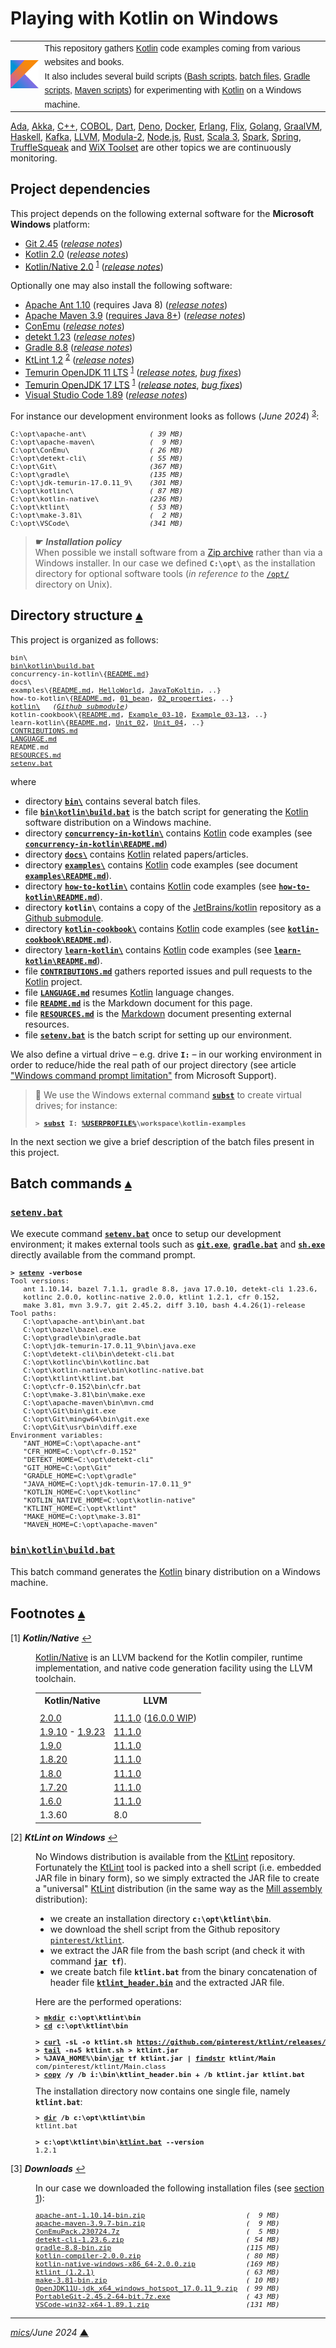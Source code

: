 # <span id="top">Playing with Kotlin on Windows</span>

<table style="font-family:Helvetica,Arial;line-height:1.6;">
  <tr>
  <td style="border:0;padding:0 10px 0 0;min-width:25%;"><a href="https://kotlinlang.org/" rel="external"><img src="./docs/kotlin.png" width="100" alt="Kotlin project"/></a></td>
  <td style="border:0;padding:0;vertical-align:text-top;">This repository gathers <a href="https://kotlinlang.org/" rel="external">Kotlin</a> code examples coming from various websites and books.<br/>
  It also includes several build scripts (<a href="https://tldp.org/LDP/Bash-Beginners-Guide/html/sect_02_01.html" rel="external">Bash scripts</a>, <a href="https://en.wikibooks.org/wiki/Windows_Batch_Scripting" rel="external">batch files</a>, <a href="https://docs.gradle.org/current/userguide/writing_build_scripts.html" rel="external">Gradle scripts</a>, <a href="https://maven.apache.org/guides/introduction/introduction-to-the-pom.html">Maven scripts</a>) for experimenting with <a href="https://kotlinlang.org/" rel="external">Kotlin</a> on a Windows machine.
  </td>
  </tr>
</table>

[Ada][ada_examples], [Akka][akka_examples], [C++][cpp_examples], [COBOL][cobol_examples], [Dart][dart_examples], [Deno][deno_examples], [Docker][docker_examples], [Erlang][erlang_examples], [Flix][flix_examples], [Golang][golang_examples], [GraalVM][graalvm_examples], [Haskell][haskell_examples], [Kafka][kafka_examples], [LLVM][llvm_examples], [Modula-2][m2_examples], [Node.js][nodejs_examples], [Rust][rust_examples], [Scala 3][scala3_examples], [Spark][spark_examples], [Spring][spring_examples], [TruffleSqueak][trufflesqueak_examples] and [WiX Toolset][wix_examples] are other topics we are continuously monitoring.

## <span id="proj_deps">Project dependencies</span>

This project depends on the following external software for the **Microsoft Windows** platform:

- [Git 2.45][git_downloads] ([*release notes*][git_relnotes])
- [Kotlin 2.0][kotlin_latest] ([*release notes*][kotlin_relnotes])
- [Kotlin/Native 2.0][kotlin_latest] <sup id="anchor_01"><a href="#footnote_01">1</a></sup> ([*release notes*][kotlin_native_relnotes])

Optionally one may also install the following software:

- [Apache Ant 1.10][apache_ant] (requires Java 8) ([*release notes*][apache_ant_relnotes])
- [Apache Maven 3.9][maven_latest] ([requires Java 8+][apache_maven_history]) ([*release notes*][maven_relnotes])
- [ConEmu][conemu_downloads] ([*release notes*][conemu_relnotes])
- [detekt 1.23][detekt_latest] ([*release notes*][detekt_relnotes])
- [Gradle 8.8][gradle_latest] ([*release notes*][gradle_relnotes])
- [KtLint 1.2][ktlint_latest] <sup id="anchor_02"><a href="#footnote_02">2</a></sup> ([*release notes*][ktlint_relnotes])
- [Temurin OpenJDK 11 LTS][temurin_opendjk11] <sup id="anchor_01">[1](#footnote_01)</sup> ([*release notes*][temurin_opendjk11_relnotes], [*bug fixes*][temurin_opendjk11_bugfixes])
- [Temurin OpenJDK 17 LTS][temurin_opendjk17] <sup id="anchor_01">[1](#footnote_01)</sup> ([*release notes*][temurin_opendjk17_relnotes], [*bug fixes*][temurin_opendjk17_bugfixes])
- [Visual Studio Code 1.89][vscode_downloads] ([*release notes*][vscode_relnotes])

For instance our development environment looks as follows (*June 2024*) <sup id="anchor_03">[3](#footnote_03)</sup>:

<pre style="font-size:80%;">
C:\opt\apache-ant\               <i>( 39 MB)</i>
C:\opt\apache-maven\             <i>(  9 MB)</i>
C:\opt\ConEmu\                   <i>( 26 MB)</i>
C:\opt\detekt-cli\               <i>( 55 MB)</i>
C:\opt\Git\                      <i>(367 MB)</i>
C:\opt\gradle\                   <i>(135 MB)</i>
C:\opt\jdk-temurin-17.0.11_9\    <i>(301 MB)</i>
C:\opt\kotlinc\                  <i>( 87 MB)</i>
C:\opt\kotlin-native\            <i>(236 MB)</i>
C:\opt\ktlint\                   <i>( 53 MB)</i>
C:\opt\make-3.81\                <i>(  2 MB)</i>
C:\opt\VSCode\                   <i>(341 MB)</i>
</pre>

> **&#9755;** ***Installation policy***<br/>
> When possible we install software from a [Zip archive][zip_archive] rather than via a Windows installer. In our case we defined **`C:\opt\`** as the installation directory for optional software tools (*in reference to* the [`/opt/`][linux_opt] directory on Unix).

## <span id="structure">Directory structure</span> [**&#x25B4;**](#top)

This project is organized as follows:
<pre style="font-size:80%;">
bin\
<a href="bin/kotlin/build.bat">bin\kotlin\build.bat</a>
concurrency-in-kotlin\{<a href="concurrency-in-kotlin/README.md">README.md</a>}
docs\
examples\{<a href="examples/README.md">README.md</a>, <a href="examples/HelloWorld/">HelloWorld</a>, <a href="examples/JavaToKotlin/">JavaToKoltin</a>, ..}
how-to-kotlin\{<a href="how-to-kotlin/README.md">README.md</a>, <a href="how-to-kotlin/01_bean/">01_bean</a>, <a href="how-to-kotlin/02_properties/">02_properties</a>, ..}
<a href="https://github.com/JetBrains/kotlin">kotlin\</a>   <i>(<a href=".gitmodules">Github submodule</a>)</i>
kotlin-cookbook\{<a href="kotlin-cookbook/README.md">README.md</a>, <a href="kotlin-cookbook/Example_03-10/">Example_03-10</a>, <a href="kotlin-cookbook/Example_03-13/">Example_03-13</a>, ..}
learn-kotlin\{<a href="learn-kotlin/README.md">README.md</a>, <a href="learn-kotlin/Unit_02/">Unit_02</a>, <a href="learn-kotlin/Unit_04/">Unit_04</a>, ..}
<a href="CONTRIBUTIONS.md">CONTRIBUTIONS.md</a>
<a href="LANGUAGE.md">LANGUAGE.md</a>
README.md
<a href="RESOURCES.md">RESOURCES.md</a>
<a href="setenv.bat">setenv.bat</a>
</pre>

where

- directory [**`bin\`**](bin/) contains several batch files.
- file [**`bin\kotlin\build.bat`**](bin/kotlin/build.bat) is the batch script for generating the [Kotlin] software distribution on a Windows machine.
- directory [**`concurrency-in-kotlin\`**](concurrency-in-kotlin/) contains [Kotlin] code examples (see [**`concurrency-in-kotlin\README.md`**](concurrency-in-kotlin/README.md))
- directory [**`docs\`**](docs/) contains [Kotlin] related papers/articles.
- directory [**`examples\`**](examples/) contains [Kotlin] code examples (see document [**`examples\README.md`**](examples/README.md)).
- directory [**`how-to-kotlin\`**](how-to-kotlin/) contains [Kotlin] code examples (see [**`how-to-kotlin\README.md`**](how-to-kotlin/README.md)).
- directory **`kotlin\`** contains a copy of the [JetBrains/kotlin][jetbrains_kotlin] repository as a [Github submodule](.gitmodules).
- directory [**`kotlin-cookbook\`**](kotlin-cookbook/) contains [Kotlin] code examples (see [**`kotlin-cookbook\README.md`**](kotlin-cookbook/README.md)).
- directory [**`learn-kotlin\`**](learn-kotlin/) contains [Kotlin] code examples (see [**`learn-kotlin\README.md`**](learn-kotlin/README.md)).
- file [**`CONTRIBUTIONS.md`**](CONTRIBUTIONS.md) gathers reported issues and pull requests to the [Kotlin] project.
- file [**`LANGUAGE.md`**](LANGUAGE.md) resumes [Kotlin] language changes.
- file [**`README.md`**](README.md) is the Markdown document for this page.
- file [**`RESOURCES.md`**](RESOURCES.md) is the [Markdown][github_markdown] document presenting external resources.
- file [**`setenv.bat`**](setenv.bat) is the batch script for setting up our environment.

We also define a virtual drive &ndash; e.g. drive **`I:`** &ndash; in our working environment in order to reduce/hide the real path of our project directory (see article ["Windows command prompt limitation"][windows_limitation] from Microsoft Support).

> **:mag_right:** We use the Windows external command [**`subst`**][windows_subst] to create virtual drives; for instance:
>
> <pre style="font-size:80%;">
> <b>&gt; <a href="https://docs.microsoft.com/en-us/windows-server/administration/windows-commands/subst">subst</a> I: <a href="https://en.wikipedia.org/wiki/Environment_variable#Default_values">%USERPROFILE%</a>\workspace\kotlin-examples</b>
> </pre>

In the next section we give a brief description of the batch files present in this project.

## Batch commands [**&#x25B4;**](#top)

### [**`setenv.bat`**](setenv.bat)

We execute command [**`setenv.bat`**](setenv.bat) once to setup our development environment; it makes external tools such as [**`git.exe`**][git_exe], [**`gradle.bat`**][gradle_bat] and [**`sh.exe`**][sh_cli] directly available from the command prompt.

<pre style="font-size:80%;">
<b>&gt; <a href="setenv.bat">setenv</a> -verbose</b>
Tool versions:
   ant 1.10.14, bazel 7.1.1, gradle 8.8, java 17.0.10, detekt-cli 1.23.6,
   kotlinc 2.0.0, kotlinc-native 2.0.0, ktlint 1.2.1, cfr 0.152,
   make 3.81, mvn 3.9.7, git 2.45.2, diff 3.10, bash 4.4.26(1)-release
Tool paths:
   C:\opt\apache-ant\bin\ant.bat
   C:\opt\bazel\bazel.exe
   C:\opt\gradle\bin\gradle.bat
   C:\opt\jdk-temurin-17.0.11_9\bin\java.exe
   C:\opt\detekt-cli\bin\detekt-cli.bat
   C:\opt\kotlinc\bin\kotlinc.bat
   C:\opt\kotlin-native\bin\kotlinc-native.bat
   C:\opt\ktlint\ktlint.bat
   C:\opt\cfr-0.152\bin\cfr.bat
   C:\opt\make-3.81\bin\make.exe
   C:\opt\apache-maven\bin\mvn.cmd
   C:\opt\Git\bin\git.exe
   C:\opt\Git\mingw64\bin\git.exe
   C:\opt\Git\usr\bin\diff.exe
Environment variables:
   "ANT_HOME=C:\opt\apache-ant"
   "CFR_HOME=C:\opt\cfr-0.152"
   "DETEKT_HOME=C:\opt\detekt-cli"
   "GIT_HOME=C:\opt\Git"
   "GRADLE_HOME=C:\opt\gradle"
   "JAVA_HOME=C:\opt\jdk-temurin-17.0.11_9"
   "KOTLIN_HOME=C:\opt\kotlinc"
   "KOTLIN_NATIVE_HOME=C:\opt\kotlin-native"
   "KTLINT_HOME=C:\opt\ktlint"
   "MAKE_HOME=C:\opt\make-3.81"
   "MAVEN_HOME=C:\opt\apache-maven"
</pre>

### [**`bin\kotlin\build.bat`**](bin/kotlin/build.bat)

This batch command generates the [Kotlin] binary distribution on a Windows machine.

<!-- ##################################################################### -->

## <span id="footnotes">Footnotes</span> [**&#x25B4;**](#top)

<span id="footnote_01">[1]</span> ***Kotlin/Native*** [↩](#anchor_01)

<dl><dd>
<a href="https://kotlinlang.org/docs/native-overview.html" rel="external">Kotlin/Native</a> is an LLVM backend for the Kotlin compiler, runtime implementation, and native code generation facility using the LLVM toolchain.
</dd>
<dd>
<table>
<tr><th>Kotlin/Native</th><th>LLVM</th></tr>
<tr><td></td><td></td></tr>
<tr><td><a href="https://kotlinlang.org/docs/whatsnew20.html" rel="external">2.0.0</a></td><td><a href="https://github.com/JetBrains/kotlin/blob/v2.0.0/kotlin-native/konan/konan.properties">11.1.0</a> (<a href="https://youtrack.jetbrains.com/issue/KT-49279/Kotlin-Native-update-LLVM-from-11.1.0-to-16.0.0-or-newer">16.0.0 WIP</a>)</td></tr>
<tr><td><a href="https://kotlinlang.org/docs/whatsnew1910.html" rel="external">1.9.10</a> - <a href="https://github.com/JetBrains/kotlin/releases/tag/v1.9.23" rel="external">1.9.23</a></td><td><a href="https://github.com/JetBrains/kotlin/blob/v1.9.20/kotlin-native/konan/konan.properties#L76">11.1.0</a></td></tr>
<tr><td><a href="https://kotlinlang.org/docs/whatsnew19.html" rel="external">1.9.0</a></td><td><a href="https://github.com/JetBrains/kotlin/blob/v1.9.10/kotlin-native/konan/konan.properties#L76">11.1.0</a></td></tr>
<tr><td><a href="https://kotlinlang.org/docs/whatsnew1820.html" rel="external">1.8.20</a></td><td><a href="https://github.com/JetBrains/kotlin/blob/v1.9.10/kotlin-native/konan/konan.properties#L76">11.1.0</a></td></tr>
<tr><td><a href="https://kotlinlang.org/docs/whatsnew18.html" rel="external">1.8.0</a></td><td><a href="https://github.com/JetBrains/kotlin/blob/v1.9.10/kotlin-native/konan/konan.properties#L76">11.1.0</a></td></tr>
<tr><td><a href="https://kotlinlang.org/docs/whatsnew1720.html" rel="external">1.7.20</a></td><td><a href="https://github.com/JetBrains/kotlin/blob/v1.9.10/kotlin-native/konan/konan.properties#L76">11.1.0</a></td></tr>
<tr><td><a href="https://kotlinlang.org/docs/whatsnew16.html#llvm-and-linker-updates">1.6.0</a></td><td><a href="https://github.com/JetBrains/kotlin/blob/v1.9.10/kotlin-native/konan/konan.properties#L76">11.1.0</a></td></tr>
<tr><td><a hef="https://github.com/JetBrains/kotlin-native/blob/master/CHANGELOG.md#v1360-oct-2019" rel="external">1.3.60</a></td><td>8.0</td></tr>
</table>
</dd></dl>

<span id="footnote_02">[2]</span> ***KtLint on Windows*** [↩](#anchor_02)

<dl><dd>
No Windows distribution is available from the <a href="https://github.com/pinterest/ktlint/releases" rel="external">KtLint</a> repository.
</dd>
<dd>
Fortunately the <a href="https://github.com/pinterest/ktlint/releases">KtLint</a> tool is packed into a shell script (i.e. embedded JAR file in binary form), so we simply extracted the JAR file to create a "universal" <a href="https://github.com/pinterest/ktlint/releases">KtLint</a> distribution (in the same way as the <a href="https://com-lihaoyi.github.io/mill/mill/Installation.html#_windows" rel="external">Mill assembly</a> distribution):
<ul>
<li>we create an installation directory <b><code>c:\opt\ktlint\bin</code></b>.</li>
<li>we download the shell script from the Github repository <a href="https://github.com/pinterest/ktlint" rel="external"><code>pinterest/ktlint</code></a>.</i>
<li>we extract the JAR file from the bash script (and check it with command <b><code><a href="https://docs.oracle.com/javase/8/docs/technotes/tools/windows/jar.html" rel="external">jar</a> tf</code></b>).</li>
<li>we create batch file <b><code>ktlint.bat</code></b> from the binary concatenation of header file <a href="bin/ktlint_header.bin"><b><code>ktlint_header.bin</code></b></a> and the extracted JAR file.</li>
</ul>
</dd>
<dd>
Here are the performed operations:
</dd>
<dd>
<pre style="font-size:80%;">
<b>&gt; <a href="https://docs.microsoft.com/en-us/windows-server/administration/windows-commands/mkdir" rel="external">mkdir</a> c:\opt\ktlint\bin</b>
<b>&gt; <a href="https://docs.microsoft.com/en-us/windows-server/administration/windows-commands/cd">cd</a> c:\opt\ktlint\bin</b>
&nbsp;
<b>&gt; <a href="https://ec.haxx.se/cmdline/cmdline-options">curl</a> -sL -o ktlint.sh <a href="https://github.com/pinterest/ktlint/releases/tag/1.1.0">https://github.com/pinterest/ktlint/releases/download/1.1.0/ktlint</a></b>
<b>&gt; <a href="https://man7.org/linux/man-pages/man1/tail.1.html">tail</a> -n+5 ktlint.sh > ktlint.jar</b>
<b>&gt; %JAVA_HOME%\bin\<a href="https://docs.oracle.com/javase/8/docs/technotes/tools/windows/jar.html">jar</a> tf ktlint.jar | <a href="https://docs.microsoft.com/en-us/windows-server/administration/windows-commands/findstr">findstr</a> ktlint/Main</b>
com/pinterest/ktlint/Main.class
<b>&gt; <a href="https://docs.microsoft.com/en-us/windows-server/administration/windows-commands/copy">copy</a> /y /b i:\bin\ktlint_header.bin + /b ktlint.jar ktlint.bat</b>
</pre>
</dd>
<dd>
The installation directory now contains one single file, namely <b><code>ktlint.bat</code></b>:
</dd>
<dd>
<pre style="font-size:80%;">
<b>&gt; <a href="https://docs.microsoft.com/en-us/windows-server/administration/windows-commands/dir" rel="external">dir</a> /b c:\opt\ktlint\bin</b>
ktlint.bat
&nbsp;
<b>&gt; c:\opt\ktlint\bin\<a href="https://ktlint.github.io/#command-line" rel="external">ktlint.bat</a> --version</b>
1.2.1
</pre>
</dd></dl>

<span id="footnote_03">[3]</span> ***Downloads*** [↩](#anchor_03)

<dl><dd>
In our case we downloaded the following installation files (see <a href="#proj_deps">section 1</a>):
</dd>
<dd>
<pre style="font-size:80%;">
<a href="https://ant.apache.org/bindownload.cgi">apache-ant-1.10.14-bin.zip</a>                        <i>(  9 MB)</i>
<a href="https://maven.apache.org/download.cgi">apache-maven-3.9.7-bin.zip</a>                        <i>(  9 MB)</i>
<a href="https://github.com/Maximus5/ConEmu/releases/tag/v23.07.24" rel="external">ConEmuPack.230724.7z</a>                              <i>(  5 MB)</i>
<a href="https://github.com/detekt/detekt/releases">detekt-cli-1.23.6.zip</a>                             <i>( 54 MB)</i>
<a href="https://gradle.org/releases/">gradle-8.8-bin.zip</a>                                <i>(115 MB)</i>
<a href="https://github.com/JetBrains/kotlin/releases/tag/v2.0.0">kotlin-compiler-2.0.0.zip</a>                         <i>( 80 MB)</i>
<a href="https://github.com/JetBrains/kotlin/releases/tag/v2.0.0">kotlin-native-windows-x86_64-2.0.0.zip</a>            <i>(169 MB)</i>
<a href="https://github.com/pinterest/ktlint/releases/">ktlint (1.2.1)</a>                                    <i>( 63 MB)</i>
<a href="https://sourceforge.net/projects/gnuwin32/files/make/3.81/">make-3.81-bin.zip</a>                                 <i>( 10 MB)</i>
<a href="https://adoptium.net/releases.html?variant=openjdk11&jvmVariant=hotspot">OpenJDK11U-jdk_x64_windows_hotspot_17.0.11_9.zip</a>  <i>( 99 MB)</i>
<a href="https://git-scm.com/download/win">PortableGit-2.45.2-64-bit.7z.exe</a>                  <i>( 43 MB)</i>
<a href="https://code.visualstudio.com/Download#" rel="external">VSCode-win32-x64-1.89.1.zip</a>                       <i>(131 MB)</i>
</pre>
</dd></dl>

***

*[mics](https://lampwww.epfl.ch/~michelou/)/June 2024* [**&#9650;**](#top)
<span id="bottom">&nbsp;</span>

<!-- link refs -->

[ada_examples]: https://github.com/michelou/ada-examples#top
[akka_examples]: https://github.com/michelou/akka-examples#top
[apache_ant]: https://ant.apache.org/
[apache_ant_cli]: https://ant.apache.org/manual/running.html
[apache_ant_relnotes]: https://archive.apache.org/dist/ant/RELEASE-NOTES-1.10.14.html
[apache_maven_history]: https://maven.apache.org/docs/history.html
[cobol_examples]: https://github.com/michelou/cobol-examples#top
[conemu_downloads]: https://github.com/Maximus5/ConEmu/releases
[conemu_relnotes]: https://conemu.github.io/blog/2023/07/24/Build-230724.html
[cpp_examples]: https://github.com/michelou/cpp-examples#top
[erlang_examples]: https://github.com/michelou/erlang-examples#top
[dart_examples]: https://github.com/michelou/dart-examples#top
[deno_examples]: https://github.com/michelou/deno-examples#top
[docker_examples]: https://github.com/michelou/docker-examples#top
[detekt_latest]: https://github.com/detekt/detekt/releases
[detekt_relnotes]: https://github.com/detekt/detekt/releases/tag/v1.23.6
[flix_examples]: https://github.com/michelou/flix-examples#top
[git_downloads]: https://git-scm.com/download/win
[git_exe]: https://git-scm.com/docs/git
[git_relnotes]: https://raw.githubusercontent.com/git/git/master/Documentation/RelNotes/2.45.2.txt
[github_markdown]: https://github.github.com/gfm/
[golang_examples]: https://github.com/michelou/golang-examples#top
[graalvm_examples]: https://github.com/michelou/graalvm-examples#top
[gradle_bat]: https://docs.gradle.org/current/userguide/command_line_interface.html
[gradle_latest]: https://gradle.org/releases/
[gradle_relnotes]: https://docs.gradle.org/8.2/release-notes.html
[haskell_examples]: https://github.com/michelou/haskell-examples#top
[jetbrains_kotlin]: https://github.com/JetBrains/kotlin
[kafka_examples]: https://github.com/michelou/kafka-examples#top
[kotlin]: https://kotlinlang.org/
[kotlin_latest]: https://kotlinlang.org/docs/releases.html#release-details
[kotlin_native_relnotes]: https://github.com/JetBrains/kotlin/releases/tag/v2.0.0
[kotlin_relnotes]: https://github.com/JetBrains/kotlin/releases/tag/v2.0.0
[kotlinc_bat]: https://kotlinlang.org/docs/tutorials/command-line.html
[ktlint]: https://github.com/pinterest/ktlint
[ktlint_latest]: https://github.com/pinterest/ktlint/releases
[ktlint_relnotes]: https://github.com/pinterest/ktlint/releases/tag/1.2.1
[linux_opt]: https://tldp.org/LDP/Linux-Filesystem-Hierarchy/html/opt.html
[llvm_examples]: https://github.com/michelou/llvm-examples#top
[m2_examples]: https://github.com/michelou/m2-examples#top
[maven_latest]: https://maven.apache.org/download.cgi
[maven_relnotes]: https://maven.apache.org/docs/3.9.7/release-notes.html
[nodejs_examples]: https://github.com/michelou/nodejs-examples#top
[rust_examples]: https://github.com/michelou/rust-examples#top
[scala3_examples]: https://github.com/michelou/dotty-examples#top
[sh_cli]: https://man7.org/linux/man-pages/man1/sh.1p.html
[spark_examples]: https://github.com/michelou/spark-examples#top
[spring_examples]: https://github.com/michelou/spring-examples#top
<!--
11.0.3  -> http://mail.openjdk.java.net/pipermail/jdk-updates-dev/2019-April/000951.html
11.0.11 -> https://mail.openjdk.java.net/pipermail/jdk-updates-dev/2021-April/005860.html
11.0.12 -> https://mail.openjdk.java.net/pipermail/jdk-updates-dev/2021-July/006954.html
11.0.13 -> https://mail.openjdk.java.net/pipermail/jdk-updates-dev/2021-October/009368.html
11.0.14 -> https://mail.openjdk.java.net/pipermail/jdk-updates-dev/2022-January/011643.html
11.0.16 -> https://mail.openjdk.org/pipermail/jdk-updates-dev/2022-July/016017.html
11.0.17 -> https://mail.openjdk.org/pipermail/jdk-updates-dev/2022-October/018119.html
11.0.18 -> https://mail.openjdk.org/pipermail/jdk-updates-dev/2023-January/020111.html
11.0.19 -> https://mail.openjdk.org/pipermail/jdk-updates-dev/2023-April/021900.html
11.0.20 -> https://mail.openjdk.org/pipermail/jdk-updates-dev/2023-July/024064.html
11.0.21 -> https://mail.openjdk.org/pipermail/jdk-updates-dev/2023-October/026351.html
11.0.22 -> https://mail.openjdk.org/pipermail/jdk-updates-dev/2024-January/029215.html
-->
[temurin_opendjk11_bugfixes]: https://www.oracle.com/java/technologies/javase/11-0-17-bugfixes.html
[temurin_opendjk11_relnotes]: https://mail.openjdk.org/pipermail/jdk-updates-dev/2022-October/018119.html
[temurin_opendjk11]: https://adoptium.net/releases.html?variant=openjdk11&jvmVariant=hotspot
<!--
17.0.7  -> https://mail.openjdk.org/pipermail/jdk-updates-dev/2023-April/021899.html
17.0.8  -> https://mail.openjdk.org/pipermail/jdk-updates-dev/2023-July/024063.html
17.0.9  -> https://mail.openjdk.org/pipermail/jdk-updates-dev/2023-October/026352.html
17.0.10 -> https://mail.openjdk.org/pipermail/jdk-updates-dev/2024-January/029089.html
17.0.11 -> https://mail.openjdk.org/pipermail/jdk-updates-dev/2024-April/032197.html
-->
[temurin_opendjk17]: https://adoptium.net/releases.html?variant=openjdk17&jvmVariant=hotspot
[temurin_opendjk17_bugfixes]: https://www.oracle.com/java/technologies/javase/17-0-2-bugfixes.html
[temurin_opendjk17_relnotes]: https://mail.openjdk.org/pipermail/jdk-updates-dev/2023-October/026352.html
<!--
21_35   -> https://adoptium.net/fr/temurin/release-notes/?version=jdk-21+35
21.0.1  -> https://mail.openjdk.org/pipermail/jdk-updates-dev/2023-October/026351.html
21.0.2  -> https://mail.openjdk.org/pipermail/jdk-updates-dev/2024-January/029090.html
21.0.3  -> https://mail.openjdk.org/pipermail/jdk-updates-dev/2024-April/032196.html
-->
[temurin_openjdk21]: https://adoptium.net/releases.html?variant=openjdk21&jvmVariant=hotspot
[temurin_openjdk21_bugfixes]: https://www.oracle.com/java/technologies/javase/17-0-2-bugfixes.html
[temurin_openjdk21_relnotes]: https://mail.openjdk.org/pipermail/jdk-updates-dev/2023-October/026351.html
[trufflesqueak_examples]: https://github.com/michelou/trufflesqueak-examples#top
[vscode_downloads]: https://code.visualstudio.com/#alt-downloads
[vscode_relnotes]: https://code.visualstudio.com/updates/
[windows_limitation]: https://support.microsoft.com/en-gb/help/830473/command-prompt-cmd-exe-command-line-string-limitation
[windows_subst]: https://docs.microsoft.com/en-us/windows-server/administration/windows-commands/subst
[wix_examples]: https://github.com/michelou/wix-examples#top
[zip_archive]: https://www.howtogeek.com/178146/htg-explains-everything-you-need-to-know-about-zipped-files/
